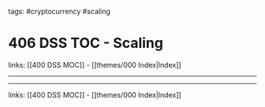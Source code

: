 tags: #cryptocurrency #scaling

# 406 DSS TOC - Scaling

links: [[400 DSS MOC]] - [[themes/000 Index|Index]]

---



---
links: [[400 DSS MOC]] - [[themes/000 Index|Index]]